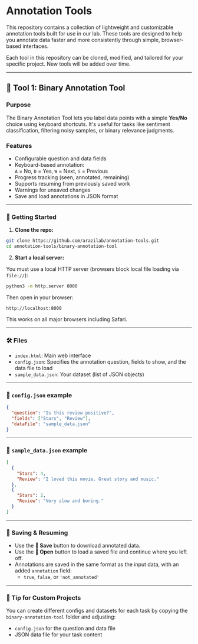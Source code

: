 # Annotation Tools

This repository contains a collection of lightweight and customizable annotation tools built for use in our lab. These tools are designed to help you annotate data faster and more consistently through simple, browser-based interfaces.

Each tool in this repository can be cloned, modified, and tailored for your specific project. New tools will be added over time.

---

## 🔹 Tool 1: Binary Annotation Tool

### Purpose

The Binary Annotation Tool lets you label data points with a simple **Yes/No** choice using keyboard shortcuts. It's useful for tasks like sentiment classification, filtering noisy samples, or binary relevance judgments.

### Features

- Configurable question and data fields
- Keyboard-based annotation:  
  `A` = No, `D` = Yes, `W` = Next, `S` = Previous  
- Progress tracking (seen, annotated, remaining)
- Supports resuming from previously saved work
- Warnings for unsaved changes
- Save and load annotations in JSON format

---

### 🚀 Getting Started

1. **Clone the repo:**

```bash
git clone https://github.com/arazilab/annotation-tools.git
cd annotation-tools/binary-annotation-tool
```

2. **Start a local server:**

You must use a local HTTP server (browsers block local file loading via `file://`):

```bash
python3 -m http.server 8000
```

Then open in your browser:

```
http://localhost:8000
```

This works on all major browsers including Safari.

---

### 🛠️ Files

- `index.html`: Main web interface
- `config.json`: Specifies the annotation question, fields to show, and the data file to load
- `sample_data.json`: Your dataset (list of JSON objects)

---

### 🧩 `config.json` example

```json
{
  "question": "Is this review positive?",
  "fields": ["Stars", "Review"],
  "dataFile": "sample_data.json"
}
```

---

### 📄 `sample_data.json` example

```json
[
  {
    "Stars": 4,
    "Review": "I loved this movie. Great story and music."
  },
  {
    "Stars": 2,
    "Review": "Very slow and boring."
  }
]
```

---

### 💾 Saving & Resuming

- Use the **💾 Save** button to download annotated data.
- Use the **📁 Open** button to load a saved file and continue where you left off.
- Annotations are saved in the same format as the input data, with an added `annotation` field:
  - `true`, `false`, or `'not_annotated'`

---

### 🧠 Tip for Custom Projects

You can create different configs and datasets for each task by copying the `binary-annotation-tool` folder and adjusting:

- `config.json` for the question and data file
- JSON data file for your task content
